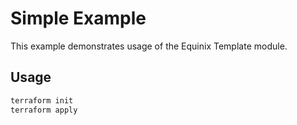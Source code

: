 # Simple Example

This example demonstrates usage of the Equinix Template module.

## Usage

```bash
terraform init
terraform apply
```
